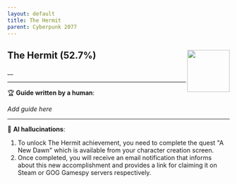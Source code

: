```yaml
---
layout: default
title: The Hermit
parent: Cyberpunk 2077
---
```


## The Hermit (52.7%) <img align="right" src="https://cdn.cloudflare.steamstatic.com/steamcommunity/public/images/apps/1091500/d1e79618b612be87bff4f5c70b1e825e37b05540.jpg" width="96" height="96">

__

---

:trophy: **Guide written by a human**:

_Add guide here_

---

:robot: **AI hallucinations**:

1) To unlock The Hermit achievement, you need to complete the quest "A New Dawn" which is available from your character creation screen. 
2) Once completed, you will receive an email notification that informs about this new accomplishment and provides a link for claiming it on Steam or GOG Gamespy servers respectively.  
